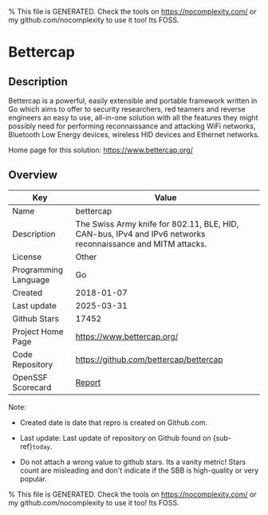 
% This file is GENERATED. Check the tools on https://nocomplexity.com/ or my github.com/nocomplexity to use it too! Its FOSS. 

# Bettercap

## Description 

Bettercap is a powerful, easily extensible and portable framework written in Go which aims to offer to security researchers, red teamers and reverse engineers an easy to use, all-in-one solution with all the features they might possibly need for performing reconnaissance and attacking WiFi networks, Bluetooth Low Energy devices, wireless HID devices and Ethernet networks.

Home page for this solution: https://www.bettercap.org/ 

## Overview 

| Key | Value |
| --- | --- |
| Name | bettercap |
| Description | The Swiss Army knife for 802.11, BLE, HID, CAN-bus, IPv4 and IPv6 networks reconnaissance and MITM attacks. |
| License | Other |
| Programming Language | Go |
| Created | 2018-01-07 |
| Last update | 2025-03-31 |
| Github Stars | 17452 |
| Project Home Page | https://www.bettercap.org/ |
| Code Repository | https://github.com/bettercap/bettercap |
| OpenSSF Scorecard | [Report](https://securityscorecards.dev/viewer/?uri=github.com/bettercap/bettercap) |

Note:
 - Created date is date that repro is created on Github.com. 

- Last update: Last update of repository on Github found on {sub-ref}`today`. 

- Do not attach a wrong value to github stars. Its a vanity metric! Stars count are misleading and 
don't indicate if the SBB is high-quality or very popular.

% This file is GENERATED. Check the tools on https://nocomplexity.com/ or my github.com/nocomplexity to use it too! Its FOSS. 


